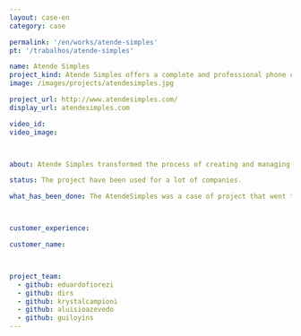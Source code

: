 ```yaml
---
layout: case-en
category: case

permalink: '/en/works/atende-simples'
pt: '/trabalhos/atende-simples'

name: Atende Simples
project_kind: Atende Simples offers a complete and professional phone customer support for small businesses.
image: /images/projects/atendesimples.jpg

project_url: http://www.atendesimples.com/
display_url: atendesimples.com

video_id:
video_image:



about: Atende Simples transformed the process of creating and managing customer support which, in Brazil, used to take weeks, different suppliers and a lot of money, into a simple, fast and self-service task.

status: The project have been used for a lot of companies.

what_has_been_done: The AtendeSimples was a case of project that went to "Projeto Continuado" at first. It was the best solution for this client. The project have been developed by the contribution of our employees plus the great business sense of our client.



customer_experience:

customer_name:



project_team:
  - github: eduardofiorezi
  - github: dirs
  - github: krystalcampioni
  - github: aluisioazevedo
  - github: guiloyins
---
```

